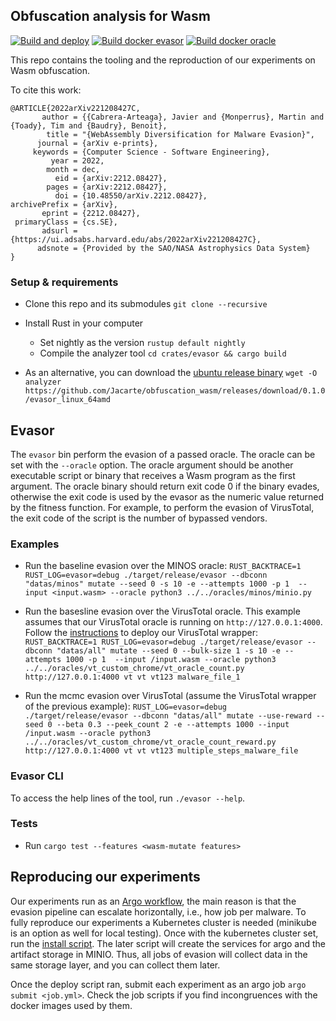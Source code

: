 ## Obfuscation analysis for Wasm

[![Build and deploy](https://github.com/Jacarte/obfuscation_wasm/actions/workflows/build_and_deploy.yml/badge.svg)](https://github.com/Jacarte/obfuscation_wasm/actions/workflows/build_and_deploy.yml) [![Build docker evasor](https://github.com/Jacarte/obfuscation_wasm/actions/workflows/build_docker_image.yml/badge.svg)](https://github.com/Jacarte/obfuscation_wasm/actions/workflows/build_docker_image.yml) [![Build docker oracle](https://github.com/Jacarte/wasm_evasion/actions/workflows/build_docker_image_oracles.yml/badge.svg)](https://github.com/Jacarte/wasm_evasion/actions/workflows/build_docker_image_oracles.yml)

This repo contains the tooling and the reproduction of our experiments on Wasm obfuscation.

To cite this work:

```
@ARTICLE{2022arXiv221208427C,
       author = {{Cabrera-Arteaga}, Javier and {Monperrus}, Martin and {Toady}, Tim and {Baudry}, Benoit},
        title = "{WebAssembly Diversification for Malware Evasion}",
      journal = {arXiv e-prints},
     keywords = {Computer Science - Software Engineering},
         year = 2022,
        month = dec,
          eid = {arXiv:2212.08427},
        pages = {arXiv:2212.08427},
          doi = {10.48550/arXiv.2212.08427},
archivePrefix = {arXiv},
       eprint = {2212.08427},
 primaryClass = {cs.SE},
       adsurl = {https://ui.adsabs.harvard.edu/abs/2022arXiv221208427C},
      adsnote = {Provided by the SAO/NASA Astrophysics Data System}
}

```

### Setup & requirements
- Clone this repo and its submodules `git clone --recursive`
- Install Rust in your computer
    - Set nightly as the version `rustup default nightly`
    - Compile the analyzer tool `cd crates/evasor && cargo build`

- As an alternative, you can download the [ubuntu release binary](https://github.com/Jacarte/obfuscation_wasm/releases/download/0.1.0/analyzer) `wget -O analyzer https://github.com/Jacarte/obfuscation_wasm/releases/download/0.1.0/evasor_linux_64amd`

## Evasor

The `evasor` bin perform the evasion of a passed oracle. The oracle can be set with the `--oracle` option. The oracle argument should be another executable script or binary that receives a Wasm program as the first argument. The oracle binary should return exit code 0 if the binary evades, otherwise the exit code is used by the evasor as the numeric value returned by the fitness function. For example, to perform the evasion of VirusTotal, the exit code of the script is the number of bypassed vendors.

### Examples

- Run the baseline evasion over the MINOS oracle: `RUST_BACKTRACE=1 RUST_LOG=evasor=debug ./target/release/evasor --dbconn "datas/minos" mutate --seed 0 -s 10 -e --attempts 1000 -p 1  --input <input.wasm> --oracle python3 ../../oracles/minos/minio.py `


- Run the basesline evasion over the VirusTotal oracle. This example assumes that our VirusTotal oracle is running on `http://127.0.0.1:4000`. Follow the [instructions](/oracles/vt_custom_chrome) to deploy our VirusTotal wrapper: `RUST_BACKTRACE=1 RUST_LOG=evasor=debug ./target/release/evasor --dbconn "datas/all" mutate --seed 0 --bulk-size 1 -s 10 -e --attempts 1000 -p 1  --input /input.wasm --oracle python3 ../../oracles/vt_custom_chrome/vt_oracle_count.py http://127.0.0.1:4000 vt vt vt123 malware_file_1`

- Run the mcmc evasion over VirusTotal (assume the VirusTotal wrapper of the previous example): `RUST_LOG=evasor=debug ./target/release/evasor --dbconn "datas/all" mutate --use-reward --seed 0 --beta 0.3 --peek_count 2 -e --attempts 1000 --input /input.wasm --oracle python3 ../../oracles/vt_custom_chrome/vt_oracle_count_reward.py http://127.0.0.1:4000 vt vt vt123 multiple_steps_malware_file`

### Evasor CLI

To access the help lines of the tool, run `./evasor --help`.

### Tests
- Run `cargo test --features <wasm-mutate features>`

## Reproducing our experiments

Our experiments run as an [Argo workflow](https://argoproj.github.io/), the main reason is that the evasion pipeline can escalate horizontally, i.e., how job per malware. To fully reproduce our experiments a Kubernetes cluster is needed (minikube is an option as well for local testing). Once with the kubernetes cluster set, run the [install script](/kube/deploy.sh). The later script will create the services for argo and the artifact storage in MINIO. Thus, all jobs of evasion will collect data in the same storage layer, and you can collect them later.

Once the deploy script ran, submit each experiment as an argo job `argo submit <job.yml>`. Check the job scripts if you find incongruences with the docker images used by them.
